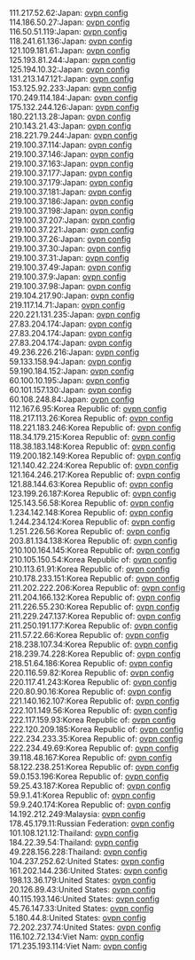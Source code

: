 111.217.52.62:Japan: [ovpn config](vpn/111_217_52_62.ovpn)  
114.186.50.27:Japan: [ovpn config](vpn/114_186_50_27.ovpn)  
116.50.51.119:Japan: [ovpn config](vpn/116_50_51_119.ovpn)  
118.241.61.136:Japan: [ovpn config](vpn/118_241_61_136.ovpn)  
121.109.181.61:Japan: [ovpn config](vpn/121_109_181_61.ovpn)  
125.193.81.244:Japan: [ovpn config](vpn/125_193_81_244.ovpn)  
125.194.10.32:Japan: [ovpn config](vpn/125_194_10_32.ovpn)  
131.213.147.121:Japan: [ovpn config](vpn/131_213_147_121.ovpn)  
153.125.92.233:Japan: [ovpn config](vpn/153_125_92_233.ovpn)  
170.249.114.184:Japan: [ovpn config](vpn/170_249_114_184.ovpn)  
175.132.244.126:Japan: [ovpn config](vpn/175_132_244_126.ovpn)  
180.221.13.28:Japan: [ovpn config](vpn/180_221_13_28.ovpn)  
210.143.21.43:Japan: [ovpn config](vpn/210_143_21_43.ovpn)  
218.221.79.244:Japan: [ovpn config](vpn/218_221_79_244.ovpn)  
219.100.37.114:Japan: [ovpn config](vpn/219_100_37_114.ovpn)  
219.100.37.146:Japan: [ovpn config](vpn/219_100_37_146.ovpn)  
219.100.37.163:Japan: [ovpn config](vpn/219_100_37_163.ovpn)  
219.100.37.177:Japan: [ovpn config](vpn/219_100_37_177.ovpn)  
219.100.37.179:Japan: [ovpn config](vpn/219_100_37_179.ovpn)  
219.100.37.181:Japan: [ovpn config](vpn/219_100_37_181.ovpn)  
219.100.37.186:Japan: [ovpn config](vpn/219_100_37_186.ovpn)  
219.100.37.198:Japan: [ovpn config](vpn/219_100_37_198.ovpn)  
219.100.37.207:Japan: [ovpn config](vpn/219_100_37_207.ovpn)  
219.100.37.221:Japan: [ovpn config](vpn/219_100_37_221.ovpn)  
219.100.37.26:Japan: [ovpn config](vpn/219_100_37_26.ovpn)  
219.100.37.30:Japan: [ovpn config](vpn/219_100_37_30.ovpn)  
219.100.37.31:Japan: [ovpn config](vpn/219_100_37_31.ovpn)  
219.100.37.49:Japan: [ovpn config](vpn/219_100_37_49.ovpn)  
219.100.37.9:Japan: [ovpn config](vpn/219_100_37_9.ovpn)  
219.100.37.98:Japan: [ovpn config](vpn/219_100_37_98.ovpn)  
219.104.217.90:Japan: [ovpn config](vpn/219_104_217_90.ovpn)  
219.117.14.71:Japan: [ovpn config](vpn/219_117_14_71.ovpn)  
220.221.131.235:Japan: [ovpn config](vpn/220_221_131_235.ovpn)  
27.83.204.174:Japan: [ovpn config](vpn/27_83_204_174.ovpn)  
27.83.204.174:Japan: [ovpn config](vpn/27_83_204_174.ovpn)  
27.83.204.174:Japan: [ovpn config](vpn/27_83_204_174.ovpn)  
49.236.226.216:Japan: [ovpn config](vpn/49_236_226_216.ovpn)  
59.133.158.94:Japan: [ovpn config](vpn/59_133_158_94.ovpn)  
59.190.184.152:Japan: [ovpn config](vpn/59_190_184_152.ovpn)  
60.100.10.195:Japan: [ovpn config](vpn/60_100_10_195.ovpn)  
60.101.157.130:Japan: [ovpn config](vpn/60_101_157_130.ovpn)  
60.108.248.84:Japan: [ovpn config](vpn/60_108_248_84.ovpn)  
112.167.6.95:Korea Republic of: [ovpn config](vpn/112_167_6_95.ovpn)  
118.217.113.26:Korea Republic of: [ovpn config](vpn/118_217_113_26.ovpn)  
118.221.183.246:Korea Republic of: [ovpn config](vpn/118_221_183_246.ovpn)  
118.34.179.215:Korea Republic of: [ovpn config](vpn/118_34_179_215.ovpn)  
118.38.183.148:Korea Republic of: [ovpn config](vpn/118_38_183_148.ovpn)  
119.200.182.149:Korea Republic of: [ovpn config](vpn/119_200_182_149.ovpn)  
121.140.42.224:Korea Republic of: [ovpn config](vpn/121_140_42_224.ovpn)  
121.164.246.217:Korea Republic of: [ovpn config](vpn/121_164_246_217.ovpn)  
121.88.144.63:Korea Republic of: [ovpn config](vpn/121_88_144_63.ovpn)  
123.199.26.187:Korea Republic of: [ovpn config](vpn/123_199_26_187.ovpn)  
125.143.56.58:Korea Republic of: [ovpn config](vpn/125_143_56_58.ovpn)  
1.234.142.148:Korea Republic of: [ovpn config](vpn/1_234_142_148.ovpn)  
1.244.234.124:Korea Republic of: [ovpn config](vpn/1_244_234_124.ovpn)  
1.251.226.56:Korea Republic of: [ovpn config](vpn/1_251_226_56.ovpn)  
203.81.134.138:Korea Republic of: [ovpn config](vpn/203_81_134_138.ovpn)  
210.100.164.145:Korea Republic of: [ovpn config](vpn/210_100_164_145.ovpn)  
210.105.150.54:Korea Republic of: [ovpn config](vpn/210_105_150_54.ovpn)  
210.113.61.91:Korea Republic of: [ovpn config](vpn/210_113_61_91.ovpn)  
210.178.233.151:Korea Republic of: [ovpn config](vpn/210_178_233_151.ovpn)  
211.202.222.206:Korea Republic of: [ovpn config](vpn/211_202_222_206.ovpn)  
211.204.166.132:Korea Republic of: [ovpn config](vpn/211_204_166_132.ovpn)  
211.226.55.230:Korea Republic of: [ovpn config](vpn/211_226_55_230.ovpn)  
211.229.247.137:Korea Republic of: [ovpn config](vpn/211_229_247_137.ovpn)  
211.250.191.177:Korea Republic of: [ovpn config](vpn/211_250_191_177.ovpn)  
211.57.22.66:Korea Republic of: [ovpn config](vpn/211_57_22_66.ovpn)  
218.238.107.34:Korea Republic of: [ovpn config](vpn/218_238_107_34.ovpn)  
218.239.74.228:Korea Republic of: [ovpn config](vpn/218_239_74_228.ovpn)  
218.51.64.186:Korea Republic of: [ovpn config](vpn/218_51_64_186.ovpn)  
220.116.59.82:Korea Republic of: [ovpn config](vpn/220_116_59_82.ovpn)  
220.117.41.243:Korea Republic of: [ovpn config](vpn/220_117_41_243.ovpn)  
220.80.90.16:Korea Republic of: [ovpn config](vpn/220_80_90_16.ovpn)  
221.140.162.107:Korea Republic of: [ovpn config](vpn/221_140_162_107.ovpn)  
222.101.149.56:Korea Republic of: [ovpn config](vpn/222_101_149_56.ovpn)  
222.117.159.93:Korea Republic of: [ovpn config](vpn/222_117_159_93.ovpn)  
222.120.209.185:Korea Republic of: [ovpn config](vpn/222_120_209_185.ovpn)  
222.234.233.35:Korea Republic of: [ovpn config](vpn/222_234_233_35.ovpn)  
222.234.49.69:Korea Republic of: [ovpn config](vpn/222_234_49_69.ovpn)  
39.118.48.167:Korea Republic of: [ovpn config](vpn/39_118_48_167.ovpn)  
58.122.238.251:Korea Republic of: [ovpn config](vpn/58_122_238_251.ovpn)  
59.0.153.196:Korea Republic of: [ovpn config](vpn/59_0_153_196.ovpn)  
59.25.43.187:Korea Republic of: [ovpn config](vpn/59_25_43_187.ovpn)  
59.9.1.41:Korea Republic of: [ovpn config](vpn/59_9_1_41.ovpn)  
59.9.240.174:Korea Republic of: [ovpn config](vpn/59_9_240_174.ovpn)  
14.192.212.249:Malaysia: [ovpn config](vpn/14_192_212_249.ovpn)  
178.45.179.11:Russian Federation: [ovpn config](vpn/178_45_179_11.ovpn)  
101.108.121.12:Thailand: [ovpn config](vpn/101_108_121_12.ovpn)  
184.22.39.54:Thailand: [ovpn config](vpn/184_22_39_54.ovpn)  
49.228.156.228:Thailand: [ovpn config](vpn/49_228_156_228.ovpn)  
104.237.252.62:United States: [ovpn config](vpn/104_237_252_62.ovpn)  
161.202.144.236:United States: [ovpn config](vpn/161_202_144_236.ovpn)  
198.13.36.179:United States: [ovpn config](vpn/198_13_36_179.ovpn)  
20.126.89.43:United States: [ovpn config](vpn/20_126_89_43.ovpn)  
40.115.193.146:United States: [ovpn config](vpn/40_115_193_146.ovpn)  
45.76.147.33:United States: [ovpn config](vpn/45_76_147_33.ovpn)  
5.180.44.8:United States: [ovpn config](vpn/5_180_44_8.ovpn)  
72.202.237.74:United States: [ovpn config](vpn/72_202_237_74.ovpn)  
116.102.72.134:Viet Nam: [ovpn config](vpn/116_102_72_134.ovpn)  
171.235.193.114:Viet Nam: [ovpn config](vpn/171_235_193_114.ovpn)  
